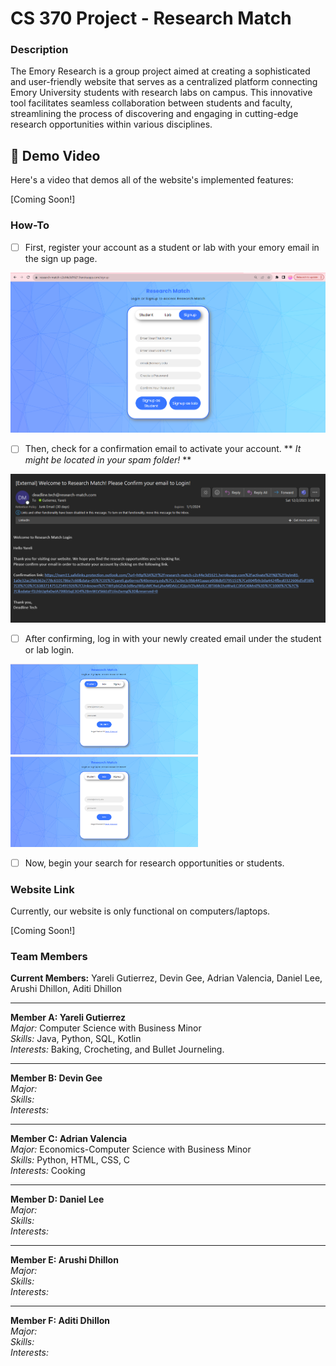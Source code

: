# **CS 370 Project - Research Match**

### Description 

The Emory Research is a group project aimed at creating a sophisticated and user-friendly website that serves as a centralized platform connecting Emory University students with research labs on campus. This innovative tool facilitates seamless collaboration between students and faculty, streamlining the process of discovering and engaging in cutting-edge research opportunities within various disciplines.

## 🎥 Demo Video

Here's a video that demos all of the website's implemented features:

[Coming Soon!]

### How-To
- [ ] First, register your account as a student or lab with your emory email in the sign up page.
<img src="https://github.com/arushidhillon/CS370/blob/main/Research%20Match%20Wireframe/RegisterUser.png" width=600>

- [ ] Then, check for a confirmation email to activate your account. ** *It might be located in your spam folder!* **
<img src="https://github.com/arushidhillon/CS370/blob/main/Research%20Match%20Wireframe/EmailConfirmation.png" width=600>

      
- [ ] After confirming, log in with your newly created email under the student or lab login.
<img src="https://github.com/arushidhillon/CS370/blob/main/Research%20Match%20Wireframe/StudentLogin.png" width=300>
<img src="https://github.com/arushidhillon/CS370/blob/main/Research%20Match%20Wireframe/LabLogin.png" width=300>

      
- [ ] Now, begin your search for research opportunities or students.
      
### Website Link 
Currently, our website is only functional on computers/laptops.

[Coming Soon!]

### Team Members
**Current Members:** Yareli Gutierrez, Devin Gee, Adrian Valencia, Daniel Lee, Arushi Dhillon, Aditi Dhillon

---

**Member A: Yareli Gutierrez**  
*Major:* Computer Science with Business Minor      
*Skills:* Java, Python, SQL, Kotlin      
*Interests:* Baking, Crocheting, and Bullet Journeling.

---

**Member B: Devin Gee**  
*Major:*       
*Skills:*       
*Interests:*         

---

**Member C: Adrian Valencia**  
*Major:* Economics-Computer Science with Business Minor      
*Skills:* Python, HTML, CSS, C      
*Interests:* Cooking

---

**Member D: Daniel Lee**  
*Major:*       
*Skills:*       
*Interests:*       

---

**Member E: Arushi Dhillon**  
*Major:*       
*Skills:*       
*Interests:*       

---

**Member F: Aditi Dhillon**  
*Major:*       
*Skills:*       
*Interests:*       
